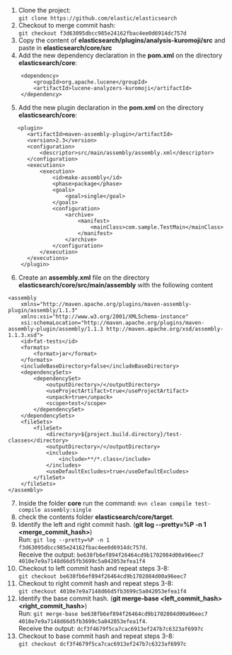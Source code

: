 1. Clone the project:  
   `git clone https://github.com/elastic/elasticsearch`
2. Checkout to merge commit hash:  
   `git checkout f3d63095dbcc985e24162fbac4ee0d6914dc757d`
3. Copy the content of **elasticsearch/plugins/analysis-kuromoji/src** and paste in **elasticsearch/core/src**
4. Add the new dependency declaration in the **pom.xml** on the directory **elasticsearch/core**:

```
    <dependency>
        <groupId>org.apache.lucene</groupId>
        <artifactId>lucene-analyzers-kuromoji</artifactId>
    </dependency>
```
5. Add the new plugin declaration in the **pom.xml** on the directory **elasticsearch/core**:

```
   <plugin>
      <artifactId>maven-assembly-plugin</artifactId>
      <version>2.3</version>
      <configuration>
          <descriptor>src/main/assembly/assembly.xml</descriptor>
      </configuration>
      <executions>
          <execution>
              <id>make-assembly</id>
              <phase>package</phase>
              <goals>
                  <goal>single</goal>
              </goals>
              <configuration>
                  <archive>
                      <manifest>
                          <mainClass>com.sample.TestMain</mainClass>
                      </manifest>
                  </archive>
              </configuration>
          </execution>
      </executions>
    </plugin>
```

6. Create an **assembly.xml** file on the directory **elasticsearch/core/src/main/assembly** with the following content

```
<assembly
    xmlns="http://maven.apache.org/plugins/maven-assembly-plugin/assembly/1.1.3"
    xmlns:xsi="http://www.w3.org/2001/XMLSchema-instance"
    xsi:schemaLocation="http://maven.apache.org/plugins/maven-assembly-plugin/assembly/1.1.3 http://maven.apache.org/xsd/assembly-1.1.3.xsd">
    <id>fat-tests</id>
    <formats>
        <format>jar</format>
    </formats>
    <includeBaseDirectory>false</includeBaseDirectory>
    <dependencySets>
        <dependencySet>
            <outputDirectory>/</outputDirectory>
            <useProjectArtifact>true</useProjectArtifact>
            <unpack>true</unpack>
            <scope>test</scope>
        </dependencySet>
    </dependencySets>
    <fileSets>
        <fileSet>
            <directory>${project.build.directory}/test-classes</directory>
            <outputDirectory>/</outputDirectory>
            <includes>
                <include>**/*.class</include>
            </includes>
            <useDefaultExcludes>true</useDefaultExcludes>
        </fileSet>
    </fileSets>
</assembly>
```
7. Inside the folder **core** run the command:
   `mvn clean compile test-compile assembly:single`
8. check the contents folder **elasticsearch/core/target**.
9. Identify the left and right commit hash. (**git log --pretty=%P -n 1 <merge_commit_hash>**)  
   Run: `git log --pretty=%P -n 1 f3d63095dbcc985e24162fbac4ee0d6914dc757d`.  
   Receive the output: `be638fb6ef894f26464cd9b1702084d00a96eec7 4010e7e9a7148d66d5fb3699c5a042053efea1f4`
10. Checkout to left commit hash and repeat steps 3-8:  
   `git checkout be638fb6ef894f26464cd9b1702084d00a96eec7`
11. Checkout to right commit hash and repeat steps 3-8:  
   `git checkout 4010e7e9a7148d66d5fb3699c5a042053efea1f4`
12. Identify the base commit hash. (**git merge-base <left_commit_hash> <right_commit_hash>**)  
   Run: `git merge-base be638fb6ef894f26464cd9b1702084d00a96eec7 4010e7e9a7148d66d5fb3699c5a042053efea1f4`.  
   Receive the output: `dcf3f4679f5ca7cac6913ef247b7c6323af6997c`
13. Checkout to base commit hash and repeat steps 3-8:  
    `git checkout dcf3f4679f5ca7cac6913ef247b7c6323af6997c`
